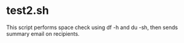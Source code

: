 # test2.sh

This script performs space check using df -h and du -sh, then sends summary email on recipients.
